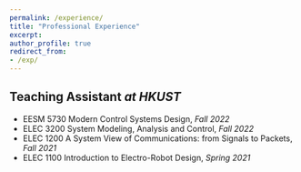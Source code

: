 ```yaml
---
permalink: /experience/
title: "Professional Experience"
excerpt:
author_profile: true
redirect_from: 
- /exp/
---
```


**Teaching Assistant** _at HKUST_
------
- EESM 5730 Modern Control Systems Design, *Fall 2022*
- ELEC 3200 System Modeling, Analysis and Control, *Fall 2022*
- ELEC 1200 A System View of Communications: from Signals to Packets, *Fall 2021*
- ELEC 1100 Introduction to Electro-Robot Design, *Spring 2021*
